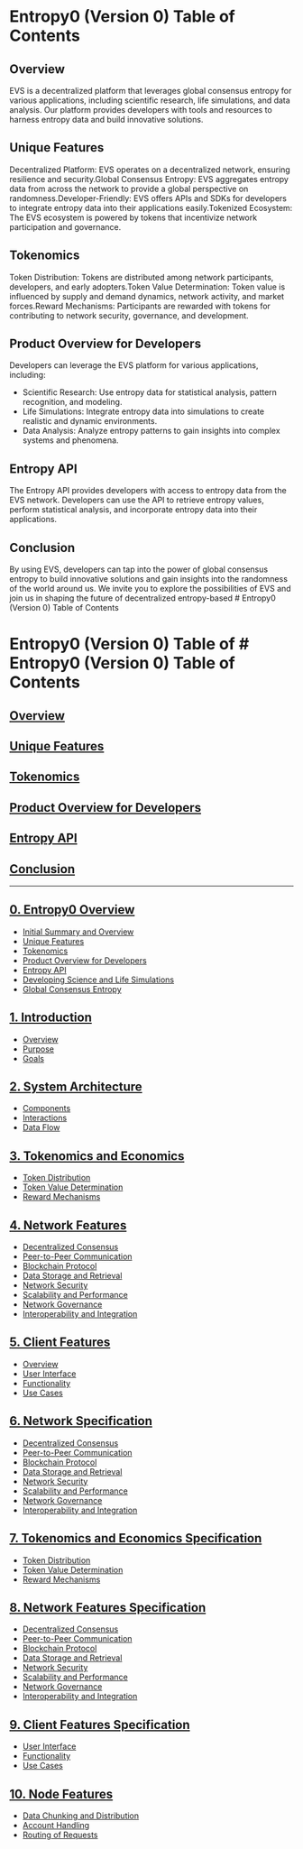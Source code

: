 # Entropy0 (Version 0) Table of Contents

## Overview

EVS is a decentralized platform that leverages global consensus entropy for various applications, including scientific research, life simulations, and data analysis. Our platform provides developers with tools and resources to harness entropy data and build innovative solutions.

## Unique Features

Decentralized Platform: EVS operates on a decentralized network, ensuring resilience and security.Global Consensus Entropy: EVS aggregates entropy data from across the network to provide a global perspective on randomness.Developer-Friendly: EVS offers APIs and SDKs for developers to integrate entropy data into their applications easily.Tokenized Ecosystem: The EVS ecosystem is powered by tokens that incentivize network participation and governance.
## Tokenomics

Token Distribution: Tokens are distributed among network participants, developers, and early adopters.Token Value Determination: Token value is influenced by supply and demand dynamics, network activity, and market forces.Reward Mechanisms: Participants are rewarded with tokens for contributing to network security, governance, and development.
## Product Overview for Developers

Developers can leverage the EVS platform for various applications, including:
- Scientific Research: Use entropy data for statistical analysis, pattern recognition, and modeling.
- Life Simulations: Integrate entropy data into simulations to create realistic and dynamic environments.
- Data Analysis: Analyze entropy patterns to gain insights into complex systems and phenomena.

## Entropy API

The Entropy API provides developers with access to entropy data from the EVS network. Developers can use the API to retrieve entropy values, perform statistical analysis, and incorporate entropy data into their applications.

## Conclusion

By using EVS, developers can tap into the power of global consensus entropy to build innovative solutions and gain insights into the randomness of the world around us. We invite you to explore the possibilities of EVS and join us in shaping the future of decentralized entropy-based # Entropy0 (Version 0) Table of Contents
# Entropy0 (Version 0) Table of # Entropy0 (Version 0) Table of Contents

## [Overview](#overview)
## [Unique Features](#unique-features)
## [Tokenomics](#tokenomics)
## [Product Overview for Developers](#product-overview-for-developers)
## [Entropy API](#entropy-api)
## [Conclusion](#conclusion)

---

## [0. Entropy0 Overview](#0-entropy0-overview)
   - [Initial Summary and Overview](#initial-summary-and-overview)
   - [Unique Features](#unique-features)
   - [Tokenomics](#tokenomics)
   - [Product Overview for Developers](#product-overview-for-developers)
   - [Entropy API](#entropy-api)
   - [Developing Science and Life Simulations](#developing-science-and-life-simulations)
   - [Global Consensus Entropy](#global-consensus-entropy)

## [1. Introduction](#1-introduction)
   - [Overview](#overview)
   - [Purpose](#purpose)
   - [Goals](#goals)

## [2. System Architecture](#2-system-architecture)
   - [Components](#components)
   - [Interactions](#interactions)
   - [Data Flow](#data-flow)

## [3. Tokenomics and Economics](#3-tokenomics-and-economics)
   - [Token Distribution](#token-distribution)
   - [Token Value Determination](#token-value-determination)
   - [Reward Mechanisms](#reward-mechanisms)

## [4. Network Features](#4-network-features)
   - [Decentralized Consensus](#decentralized-consensus)
   - [Peer-to-Peer Communication](#peer-to-peer-communication)
   - [Blockchain Protocol](#blockchain-protocol)
   - [Data Storage and Retrieval](#data-storage-and-retrieval)
   - [Network Security](#network-security)
   - [Scalability and Performance](#scalability-and-performance)
   - [Network Governance](#network-governance)
   - [Interoperability and Integration](#interoperability-and-integration)

## [5. Client Features](#5-client-features)
   - [Overview](#overview)
   - [User Interface](#user-interface)
   - [Functionality](#functionality)
   - [Use Cases](#use-cases)

## [6. Network Specification](#6-network-specification)
   - [Decentralized Consensus](#decentralized-consensus)
   - [Peer-to-Peer Communication](#peer-to-peer-communication)
   - [Blockchain Protocol](#blockchain-protocol)
   - [Data Storage and Retrieval](#data-storage-and-retrieval)
   - [Network Security](#network-security)
   - [Scalability and Performance](#scalability-and-performance)
   - [Network Governance](#network-governance)
   - [Interoperability and Integration](#interoperability-and-integration)

## [7. Tokenomics and Economics Specification](#7-tokenomics-and-economics-specification)
   - [Token Distribution](#token-distribution)
   - [Token Value Determination](#token-value-determination)
   - [Reward Mechanisms](#reward-mechanisms)

## [8. Network Features Specification](#8-network-features-specification)
   - [Decentralized Consensus](#decentralized-consensus)
   - [Peer-to-Peer Communication](#peer-to-peer-communication)
   - [Blockchain Protocol](#blockchain-protocol)
   - [Data Storage and Retrieval](#data-storage-and-retrieval)
   - [Network Security](#network-security)
   - [Scalability and Performance](#scalability-and-performance)
   - [Network Governance](#network-governance)
   - [Interoperability and Integration](#interoperability-and-integration)

## [9. Client Features Specification](#9-client-features-specification)
   - [User Interface](#user-interface)
   - [Functionality](#functionality)
   - [Use Cases](#use-cases)

## [10. Node Features](#10-node-features)
   - [Data Chunking and Distribution](#data-chunking-and-distribution)
   - [Account Handling](#account-handling)
   - [Routing of Requests](#routing-of-requests)
